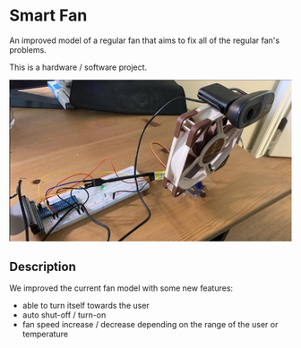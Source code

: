 # Smart Fan
An improved model of a regular fan that aims to fix all of the regular fan's problems.

This is a hardware / software project.

<img src="smart fan.png" width="550">


## Description
We improved the current fan model with some new features:

- able to turn itself towards the user
- auto shut-off / turn-on
- fan speed increase / decrease depending on the range of the user or temperature


